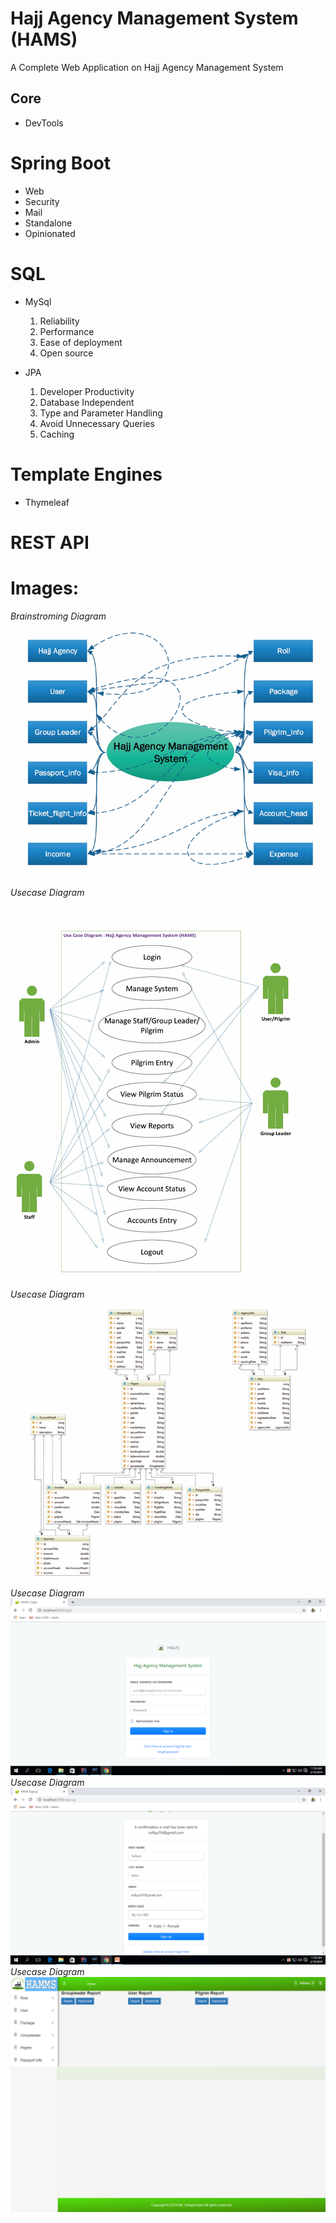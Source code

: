 # Hajj Agency Management System (HAMS) 
A Complete Web Application on Hajj Agency Management System

## Core
- DevTools

# Spring Boot
- Web
- Security
- Mail
- Standalone
- Opinionated

# SQL
- MySql  
   1. Reliability
   2. Performance
   3. Ease of deployment
   4. Open source

- JPA
  1. Developer Productivity
  2. Database Independent
  3. Type and Parameter Handling
  4. Avoid Unnecessary Queries
  5. Caching


# Template Engines
- Thymeleaf

# REST API

# Images:
*Brainstroming Diagram*
<img src="img/brain.jpg">

*Usecase Diagram*
<img src="img/usecase.jpg">
*Usecase Diagram*
<img src="img/classdiagram copy.jpg">
*Usecase Diagram*
<img src="img/login.jpg">
*Usecase Diagram*
<img src="img/signup.jpg">
*Usecase Diagram*
<img src="img/02_dashboard.png">




